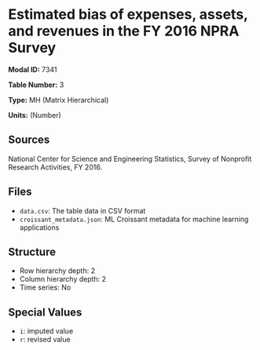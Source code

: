 # Estimated bias of expenses, assets, and revenues in the FY 2016 NPRA Survey

**Modal ID:** 7341

**Table Number:** 3

**Type:** MH (Matrix Hierarchical)

**Units:** (Number)

## Sources

National Center for Science and Engineering Statistics, Survey of Nonprofit Research Activities, FY 2016.

## Files

- `data.csv`: The table data in CSV format
- `croissant_metadata.json`: ML Croissant metadata for machine learning applications

## Structure

- Row hierarchy depth: 2
- Column hierarchy depth: 2
- Time series: No

## Special Values

- `i`: imputed value
- `r`: revised value
